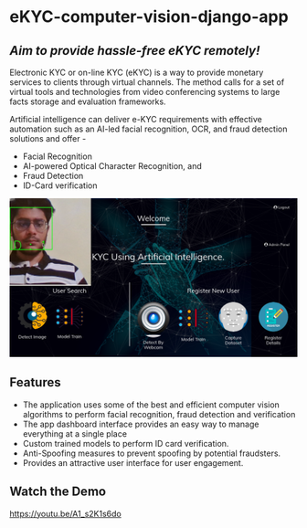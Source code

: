 # eKYC-computer-vision-django-app
## _Aim to provide hassle-free eKYC remotely!_
Electronic KYC or on-line KYC (eKYC) is a way to provide monetary services to clients through virtual channels. The method calls for a set of virtual tools and technologies from video conferencing systems to large facts storage and evaluation frameworks.

Artificial intelligence can deliver e-KYC requirements with effective automation such as an AI-led facial recognition, OCR, and fraud detection solutions and offer -

- Facial Recognition
- AI-powered Optical Character Recognition, and
- Fraud Detection
- ID-Card verification


![eKYC Web App](./thumbnail.png)


## Features

- The application uses some of the best and efficient computer vision algorithms to perform facial recognition, fraud detection and verification
- The app dashboard interface provides an easy way to manage everything at a single place
- Custom trained models to perform ID card verification.
- Anti-Spoofing measures to prevent spoofing by potential fraudsters.
- Provides an attractive user interface for user engagement.


## Watch the Demo

https://youtu.be/A1_s2K1s6do
